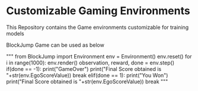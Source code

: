 # Customizable Gaming Environments
This Repository contains the Game environments customizable for training models


BlockJump Game can be used as below

"""
from BlockJump import Environment
env = Environment()
env.reset()
for i in range(1000):
  env.render()
  observation, reward, done = env.step()
  if(done == -1):
    print("GameOver")
    print("Final Score obtained is "+str(env.EgoScoreValue))
    break
  elif(done == 1):
    print("You Won")
    print("Final Score obtained is "+str(env.EgoScoreValue))
    break
"""
